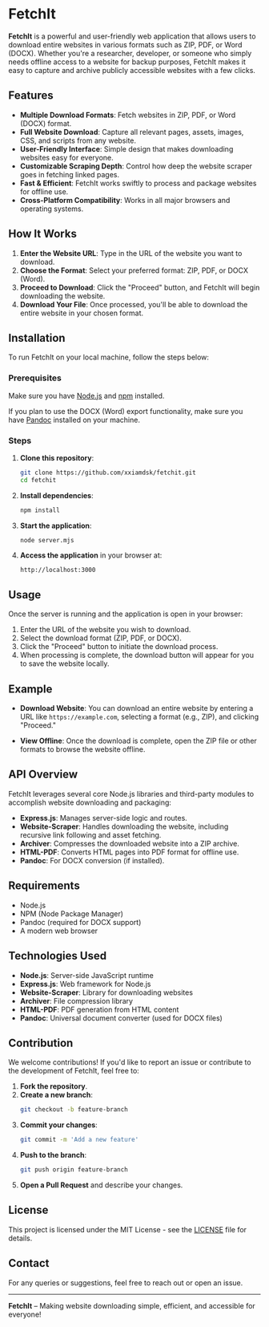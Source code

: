 # FetchIt

**FetchIt** is a powerful and user-friendly web application that allows users to download entire websites in various formats such as ZIP, PDF, or Word (DOCX). Whether you're a researcher, developer, or someone who simply needs offline access to a website for backup purposes, FetchIt makes it easy to capture and archive publicly accessible websites with a few clicks.

## Features

- **Multiple Download Formats**: Fetch websites in ZIP, PDF, or Word (DOCX) format.
- **Full Website Download**: Capture all relevant pages, assets, images, CSS, and scripts from any website.
- **User-Friendly Interface**: Simple design that makes downloading websites easy for everyone.
- **Customizable Scraping Depth**: Control how deep the website scraper goes in fetching linked pages.
- **Fast & Efficient**: FetchIt works swiftly to process and package websites for offline use.
- **Cross-Platform Compatibility**: Works in all major browsers and operating systems.

## How It Works

1. **Enter the Website URL**: Type in the URL of the website you want to download.
2. **Choose the Format**: Select your preferred format: ZIP, PDF, or DOCX (Word).
3. **Proceed to Download**: Click the "Proceed" button, and FetchIt will begin downloading the website.
4. **Download Your File**: Once processed, you'll be able to download the entire website in your chosen format.

## Installation

To run FetchIt on your local machine, follow the steps below:

### Prerequisites

Make sure you have [Node.js](https://nodejs.org/) and [npm](https://www.npmjs.com/) installed.

If you plan to use the DOCX (Word) export functionality, make sure you have [Pandoc](https://pandoc.org/) installed on your machine.

### Steps

1. **Clone this repository**:
   ```bash
   git clone https://github.com/xxiamdsk/fetchit.git
   cd fetchit
   ```

2. **Install dependencies**:
   ```bash
   npm install
   ```

3. **Start the application**:
   ```bash
   node server.mjs
   ```

4. **Access the application** in your browser at:
   ```
   http://localhost:3000
   ```

## Usage

Once the server is running and the application is open in your browser:

1. Enter the URL of the website you wish to download.
2. Select the download format (ZIP, PDF, or DOCX).
3. Click the "Proceed" button to initiate the download process.
4. When processing is complete, the download button will appear for you to save the website locally.

## Example

- **Download Website**: You can download an entire website by entering a URL like `https://example.com`, selecting a format (e.g., ZIP), and clicking "Proceed."
  
- **View Offline**: Once the download is complete, open the ZIP file or other formats to browse the website offline.

## API Overview

FetchIt leverages several core Node.js libraries and third-party modules to accomplish website downloading and packaging:

- **Express.js**: Manages server-side logic and routes.
- **Website-Scraper**: Handles downloading the website, including recursive link following and asset fetching.
- **Archiver**: Compresses the downloaded website into a ZIP archive.
- **HTML-PDF**: Converts HTML pages into PDF format for offline use.
- **Pandoc**: For DOCX conversion (if installed).

## Requirements

- Node.js
- NPM (Node Package Manager)
- Pandoc (required for DOCX support)
- A modern web browser

## Technologies Used

- **Node.js**: Server-side JavaScript runtime
- **Express.js**: Web framework for Node.js
- **Website-Scraper**: Library for downloading websites
- **Archiver**: File compression library
- **HTML-PDF**: PDF generation from HTML content
- **Pandoc**: Universal document converter (used for DOCX files)

## Contribution

We welcome contributions! If you'd like to report an issue or contribute to the development of FetchIt, feel free to:

1. **Fork the repository**.
2. **Create a new branch**:
   ```bash
   git checkout -b feature-branch
   ```
3. **Commit your changes**:
   ```bash
   git commit -m 'Add a new feature'
   ```
4. **Push to the branch**:
   ```bash
   git push origin feature-branch
   ```
5. **Open a Pull Request** and describe your changes.

## License

This project is licensed under the MIT License - see the [LICENSE](LICENSE) file for details.

## Contact

For any queries or suggestions, feel free to reach out or open an issue.

---

**FetchIt** – Making website downloading simple, efficient, and accessible for everyone!

